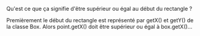 Qu'est ce que ça signifie d'être supérieur ou égal au début du rectangle ?

Premièrement le début du rectangle est représenté par getX() et getY() de la classe Box.
Alors point.getX() doit être supérieur ou égal à box.getX()...
